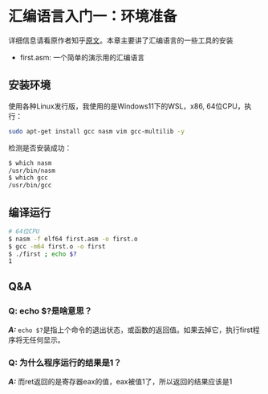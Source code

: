 # 汇编语言入门一：环境准备

详细信息请看原作者知乎[原文](https://zhuanlan.zhihu.com/p/23618489)。本章主要讲了汇编语言的一些工具的安装

- first.asm: 一个简单的演示用的汇编语言

## 安装环境

使用各种Linux发行版，我使用的是Windows11下的WSL，x86, 64位CPU，执行：

```bash
sudo apt-get install gcc nasm vim gcc-multilib -y
```

检测是否安装成功：

```bash
$ which nasm
/usr/bin/nasm
$ which gcc
/usr/bin/gcc
```

## 编译运行

```bash
# 64位CPU
$ nasm -f elf64 first.asm -o first.o
$ gcc -m64 first.o -o first
$ ./first ; echo $?
1
```

## Q&A

### Q: echo $?是啥意思？

***A:*** ```echo $?```是指上个命令的退出状态，或函数的返回值。如果去掉它，执行first程序将无任何显示。

### Q: 为什么程序运行的结果是1？

***A:*** 而ret返回的是寄存器eax的值，eax被值1了，所以返回的结果应该是1
